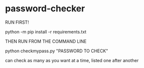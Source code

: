 # password-checker
RUN FIRST!

python -m pip install -r requirements.txt


THEN
RUN FROM THE COMMAND LINE

python checkmypass.py "PASSWORD TO CHECK"

can check as many as you want at a time, listed one after another
